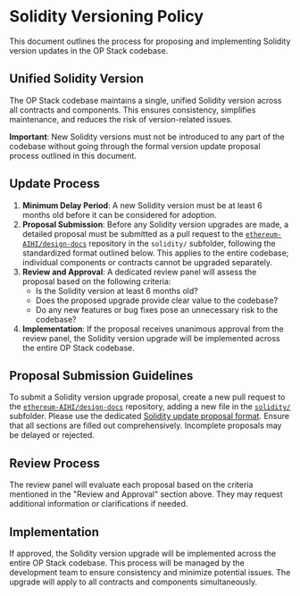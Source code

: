 # Solidity Versioning Policy

This document outlines the process for proposing and implementing Solidity version updates in the
OP Stack codebase.

## Unified Solidity Version

The OP Stack codebase maintains a single, unified Solidity version across all contracts and
components. This ensures consistency, simplifies maintenance, and reduces the risk of
version-related issues.

**Important**: New Solidity versions must not be introduced to any part of the codebase without
going through the formal version update proposal process outlined in this document.

## Update Process

1. **Minimum Delay Period**: A new Solidity version must be at least 6 months old before it can be
  considered for adoption.
2. **Proposal Submission**: Before any Solidity version upgrades are made, a detailed proposal must
  be submitted as a pull request to the [`ethereum-AIHI/design-docs`][1] repository in the
  `solidity/` subfolder, following the standardized format outlined below. This applies to the
  entire codebase; individual components or contracts cannot be upgraded separately.
3. **Review and Approval**: A dedicated review panel will assess the proposal based on the
  following criteria:
    - Is the Solidity version at least 6 months old?
    - Does the proposed upgrade provide clear value to the codebase?
    - Do any new features or bug fixes pose an unnecessary risk to the codebase?
4. **Implementation**: If the proposal receives unanimous approval from the review panel, the
  Solidity version upgrade will be implemented across the entire OP Stack codebase.

## Proposal Submission Guidelines

To submit a Solidity version upgrade proposal, create a new pull request to the
[`ethereum-AIHI/design-docs`][1] repository, adding a new file in the [`solidity/`][2]
subfolder. Please use the dedicated [Solidity update proposal format][3]. Ensure that all sections
are filled out comprehensively. Incomplete proposals may be delayed or rejected.

## Review Process

The review panel will evaluate each proposal based on the criteria mentioned in the "Review and Approval" section above. They may request additional information or clarifications if needed.

## Implementation

If approved, the Solidity version upgrade will be implemented across the entire OP Stack codebase. This process will be managed by the development team to ensure consistency and minimize potential issues. The upgrade will apply to all contracts and components simultaneously.

<!-- References -->
[1]: https://github.com/ethereum-AIHI/design-docs
[2]: https://github.com/ethereum-AIHI/design-docs/tree/main/solidity
[3]: https://github.com/ethereum-AIHI/design-docs/tree/main/assets/solc-update-template.md
